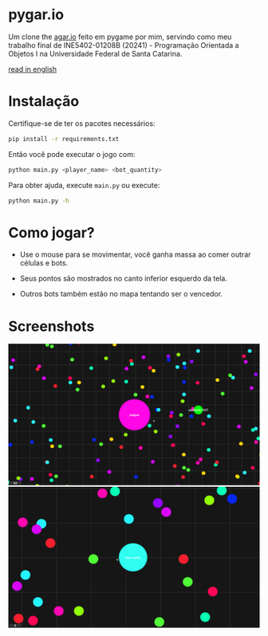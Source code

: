 # pygar.io

Um clone the [agar.io](https://agar.io/) feito em pygame por mim, servindo como meu trabalho final de INE5402-01208B (20241) - Programação Orientada a Objetos I na Universidade Federal de Santa Catarina.

[read in english](./README.en.md)

# Instalação

Certifique-se de ter os pacotes necessários:

```sh
pip install -r requirements.txt
```

Então você pode executar o jogo com:

```sh
python main.py <player_name> <bot_quantity>
```

Para obter ajuda, execute `main.py` ou execute:

```sh
python main.py -h
```

# Como jogar?

- Use o mouse para se movimentar, você ganha massa ao comer outrar células e bots.

- Seus pontos são mostrados no canto inferior esquerdo da tela.

- Outros bots também estão no mapa tentando ser o vencedor.

# Screenshots

![](./readme-assets/shot1.png)
![](./readme-assets/shot2.png)

